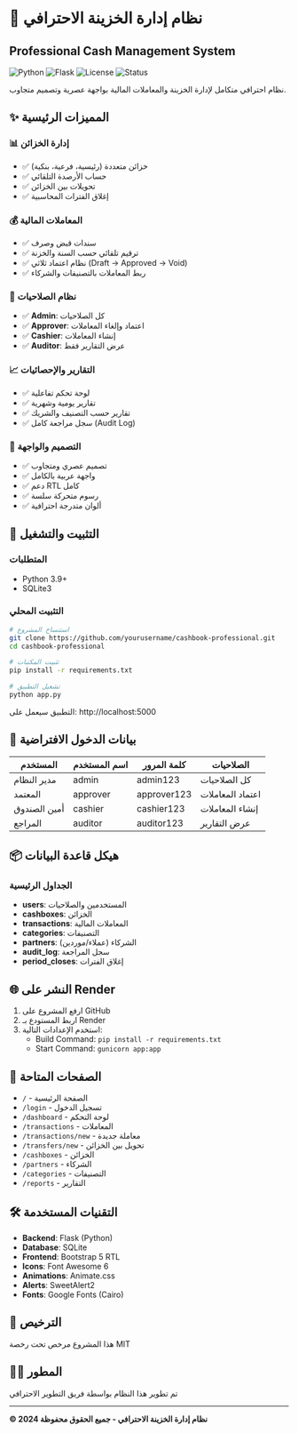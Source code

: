 # 🏦 نظام إدارة الخزينة الاحترافي
## Professional Cash Management System

![Python](https://img.shields.io/badge/Python-3.9+-blue)
![Flask](https://img.shields.io/badge/Flask-3.0-green)
![License](https://img.shields.io/badge/License-MIT-yellow)
![Status](https://img.shields.io/badge/Status-Production-success)

نظام احترافي متكامل لإدارة الخزينة والمعاملات المالية بواجهة عصرية وتصميم متجاوب.

## ✨ المميزات الرئيسية

### 📊 إدارة الخزائن
- ✅ خزائن متعددة (رئيسية، فرعية، بنكية)
- ✅ حساب الأرصدة التلقائي
- ✅ تحويلات بين الخزائن
- ✅ إغلاق الفترات المحاسبية

### 💰 المعاملات المالية
- ✅ سندات قبض وصرف
- ✅ ترقيم تلقائي حسب السنة والخزنة
- ✅ نظام اعتماد ثلاثي (Draft → Approved → Void)
- ✅ ربط المعاملات بالتصنيفات والشركاء

### 👥 نظام الصلاحيات
- ✅ **Admin**: كل الصلاحيات
- ✅ **Approver**: اعتماد وإلغاء المعاملات
- ✅ **Cashier**: إنشاء المعاملات
- ✅ **Auditor**: عرض التقارير فقط

### 📈 التقارير والإحصائيات
- ✅ لوحة تحكم تفاعلية
- ✅ تقارير يومية وشهرية
- ✅ تقارير حسب التصنيف والشريك
- ✅ سجل مراجعة كامل (Audit Log)

### 🎨 التصميم والواجهة
- ✅ تصميم عصري ومتجاوب
- ✅ واجهة عربية بالكامل
- ✅ دعم RTL كامل
- ✅ رسوم متحركة سلسة
- ✅ ألوان متدرجة احترافية

## 🚀 التثبيت والتشغيل

### المتطلبات
- Python 3.9+
- SQLite3

### التثبيت المحلي
```bash
# استنساخ المشروع
git clone https://github.com/yourusername/cashbook-professional.git
cd cashbook-professional

# تثبيت المكتبات
pip install -r requirements.txt

# تشغيل التطبيق
python app.py
```

التطبيق سيعمل على: http://localhost:5000

## 👤 بيانات الدخول الافتراضية

| المستخدم | اسم المستخدم | كلمة المرور | الصلاحيات |
|----------|--------------|-------------|-----------|
| مدير النظام | admin | admin123 | كل الصلاحيات |
| المعتمد | approver | approver123 | اعتماد المعاملات |
| أمين الصندوق | cashier | cashier123 | إنشاء المعاملات |
| المراجع | auditor | auditor123 | عرض التقارير |

## 📦 هيكل قاعدة البيانات

### الجداول الرئيسية
- **users**: المستخدمين والصلاحيات
- **cashboxes**: الخزائن
- **transactions**: المعاملات المالية
- **categories**: التصنيفات
- **partners**: الشركاء (عملاء/موردين)
- **audit_log**: سجل المراجعة
- **period_closes**: إغلاق الفترات

## 🌐 النشر على Render

1. ارفع المشروع على GitHub
2. اربط المستودع بـ Render
3. استخدم الإعدادات التالية:
   - Build Command: `pip install -r requirements.txt`
   - Start Command: `gunicorn app:app`

## 📱 الصفحات المتاحة

- `/` - الصفحة الرئيسية
- `/login` - تسجيل الدخول
- `/dashboard` - لوحة التحكم
- `/transactions` - المعاملات
- `/transactions/new` - معاملة جديدة
- `/transfers/new` - تحويل بين الخزائن
- `/cashboxes` - الخزائن
- `/partners` - الشركاء
- `/categories` - التصنيفات
- `/reports` - التقارير

## 🛠️ التقنيات المستخدمة

- **Backend**: Flask (Python)
- **Database**: SQLite
- **Frontend**: Bootstrap 5 RTL
- **Icons**: Font Awesome 6
- **Animations**: Animate.css
- **Alerts**: SweetAlert2
- **Fonts**: Google Fonts (Cairo)

## 📄 الترخيص

هذا المشروع مرخص تحت رخصة MIT

## 👨‍💻 المطور

تم تطوير هذا النظام بواسطة فريق التطوير الاحترافي

---

**© 2024 نظام إدارة الخزينة الاحترافي - جميع الحقوق محفوظة**